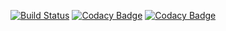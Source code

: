 [![Build Status](https://travis-ci.org/evandvlad/domra.svg?branch=master)](https://travis-ci.org/evandvlad/domra)
[![Codacy Badge](https://api.codacy.com/project/badge/Grade/86cd6afa55f14c8ebb053df38e94a634)](https://www.codacy.com/app/evandvlad/domra?utm_source=github.com&amp;utm_medium=referral&amp;utm_content=evandvlad/domra&amp;utm_campaign=Badge_Grade)
[![Codacy Badge](https://api.codacy.com/project/badge/Coverage/86cd6afa55f14c8ebb053df38e94a634)](https://www.codacy.com/app/evandvlad/domra?utm_source=github.com&amp;utm_medium=referral&amp;utm_content=evandvlad/domra&amp;utm_campaign=Badge_Coverage)